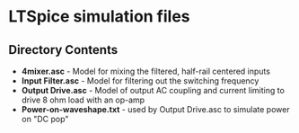 
LTSpice simulation files
=====================================

Directory Contents
-------------------

* **4mixer.asc** - Model for mixing the filtered, half-rail centered inputs
* **Input Filter.asc** - Model for filtering out the switching frequency
* **Output Drive.asc** - Model of output AC coupling and current limiting to drive 8 ohm load with an op-amp
* **Power-on-waveshape.txt** - used by Output Drive.asc to simulate power on "DC pop"
